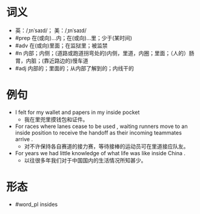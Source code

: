 # 词义
- 英：/ˌɪnˈsaɪd/； 美：/ˌɪnˈsaɪd/
- #prep 在(或向)…内；在(或向)…里；少于(某时间)
- #adv 在(或向)里面；在监狱里；被监禁
- #n 内部；内侧；(道路或跑道拐弯处的)内侧，里道，内圈；里面；（人的）肠胃，内脏；(靠近路边的)慢车道
- #adj 内部的；里面的；从内部了解到的；内线干的
# 例句
- I felt for my wallet and papers in my inside pocket
	- 我在里兜里摸钱包和证件。
- For races where lanes cease to be used , waiting runners move to an inside position to receive the handoff as their incoming teammates arrive .
	- 对不许保持各自赛道的接力赛，等待接棒的运动员可在里道接应队友。
- For years we had little knowledge of what life was like inside China .
	- 以往很多年我们对于中国国内的生活情况所知甚少。
# 形态
- #word_pl insides

